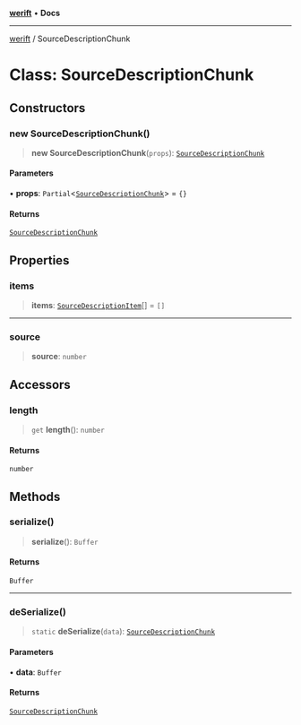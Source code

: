 [**werift**](../README.md) • **Docs**

***

[werift](../globals.md) / SourceDescriptionChunk

# Class: SourceDescriptionChunk

## Constructors

### new SourceDescriptionChunk()

> **new SourceDescriptionChunk**(`props`): [`SourceDescriptionChunk`](SourceDescriptionChunk.md)

#### Parameters

• **props**: `Partial`\<[`SourceDescriptionChunk`](SourceDescriptionChunk.md)\> = `{}`

#### Returns

[`SourceDescriptionChunk`](SourceDescriptionChunk.md)

## Properties

### items

> **items**: [`SourceDescriptionItem`](SourceDescriptionItem.md)[] = `[]`

***

### source

> **source**: `number`

## Accessors

### length

> `get` **length**(): `number`

#### Returns

`number`

## Methods

### serialize()

> **serialize**(): `Buffer`

#### Returns

`Buffer`

***

### deSerialize()

> `static` **deSerialize**(`data`): [`SourceDescriptionChunk`](SourceDescriptionChunk.md)

#### Parameters

• **data**: `Buffer`

#### Returns

[`SourceDescriptionChunk`](SourceDescriptionChunk.md)
